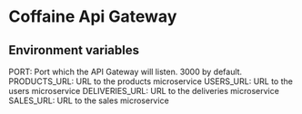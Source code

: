 # Coffaine Api Gateway

## Environment variables
PORT:           Port which the API Gateway will listen. 3000 by default.
PRODUCTS_URL:   URL to the products microservice
USERS_URL:      URL to the users microservice
DELIVERIES_URL: URL to the deliveries microservice
SALES_URL:      URL to the sales microservice
